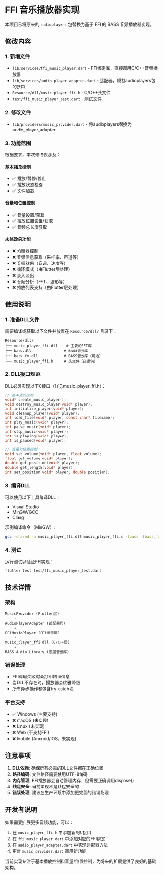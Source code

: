 # FFI 音乐播放器实现

本项目已将原来的 `audioplayers` 包替换为基于 FFI 的 BASS 音频播放器实现。

## 修改内容

### 1. 新增文件

- `lib/services/ffi_music_player.dart` - FFI绑定库，直接调用C/C++音频播放器
- `lib/services/audio_player_adapter.dart` - 适配器，模拟audioplayers包的接口
- `Resource/dll/music_player_ffi.h` - C/C++头文件
- `test/ffi_music_player_test.dart` - 测试文件

### 2. 修改文件

- `lib/providers/music_provider.dart` - 将audioplayers替换为audio_player_adapter

### 3. 功能范围

根据要求，本次修改仅涉及：

#### 基本播放控制
- ✅ 播放/暂停/停止
- ✅ 播放状态检查
- ✅ 文件加载

#### 音量和位置控制  
- ✅ 音量设置/获取
- ✅ 播放位置设置/获取
- ✅ 音频总长度获取

#### 未修改的功能
- ❌ 均衡器控制
- ❌ 音频信息获取（采样率、声道等）
- ❌ 音频效果（音调、速度等）
- ❌ 循环模式（由Flutter层处理）
- ❌ 淡入淡出
- ❌ 音频分析（FFT、波形等）
- ❌ 播放列表支持（由Flutter层处理）

## 使用说明

### 1. 准备DLL文件

需要编译或获取以下文件并放置在 `Resource/dll/` 目录下：

```
Resource/dll/
├── music_player_ffi.dll    # 主要的FFI库
├── bass.dll               # BASS音频库
├── bass_fx.dll            # BASS音效库（可选）
└── music_player_ffi.h     # 头文件（已提供）
```

### 2. DLL接口规范

DLL必须实现以下C接口（详见music_player_ffi.h）：

```c
// 基本播放控制
void* create_music_player();
void destroy_music_player(void* player);
int initialize_player(void* player);
void cleanup_player(void* player);
int load_file(void* player, const char* filename);
int play_music(void* player);
int pause_music(void* player);
int stop_music(void* player);
int is_playing(void* player);
int is_paused(void* player);

// 音量和位置控制
void set_volume(void* player, float volume);
float get_volume(void* player);
double get_position(void* player);
double get_length(void* player);
int set_position(void* player, double position);
```

### 3. 编译DLL

可以使用以下工具编译DLL：
- Visual Studio
- MinGW/GCC
- Clang

示例编译命令（MinGW）：
```bash
gcc -shared -o music_player_ffi.dll music_player_ffi.c -lbass -lbass_fx
```

### 4. 测试

运行测试以验证FFI实现：

```bash
flutter test test/ffi_music_player_test.dart
```

## 技术详情

### 架构

```
MusicProvider (Flutter层)
    ↓
AudioPlayerAdapter (适配器层)
    ↓  
FFIMusicPlayer (FFI绑定层)
    ↓
music_player_ffi.dll (C/C++层)
    ↓
BASS Audio Library (底层音频库)
```

### 错误处理

- FFI调用失败时会打印错误信息
- 当DLL不存在时，播放器会优雅降级
- 所有异步操作都包含try-catch块

### 平台支持

- ✅ Windows (主要支持)
- ❌ macOS (未实现)
- ❌ Linux (未实现)  
- ❌ Web (不支持FFI)
- ❌ Mobile (Android/iOS，未实现)

## 注意事项

1. **DLL依赖**: 确保所有必需的DLL文件都在正确位置
2. **路径编码**: 文件路径需要使用UTF-8编码
3. **内存管理**: FFI播放器会自动管理内存，但需要正确调用dispose()
4. **线程安全**: 当前实现不是线程安全的
5. **错误处理**: 建议在生产环境中添加更完善的错误处理

## 开发者说明

如果需要扩展更多音频功能，可以：

1. 在 `music_player_ffi.h` 中添加新的C接口
2. 在 `ffi_music_player.dart` 中添加对应的FFI绑定
3. 在 `audio_player_adapter.dart` 中实现适配器方法
4. 更新 `music_provider.dart` 调用新功能

当前实现专注于基本播放控制和音量/位置控制，为将来的扩展提供了良好的基础架构。
